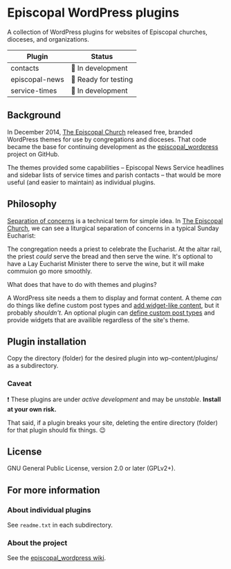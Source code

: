 Episcopal WordPress plugins
===========================

A collection of WordPress plugins for websites of Episcopal churches, dioceses, and organizations.

Plugin         | Status
---------------|-------
contacts       | :wrench: In development
episcopal-news | :construction: Ready for testing
service-times  | :wrench: In development


## Background

In December 2014, [The Episcopal Church][E1] released free, branded WordPress themes for use by congregations and dioceses. That code became the base for continuing development as the [episcopal_wordpress][G1] project on GitHub.

The themes provided some capabilities &ndash; Episcopal News Service headlines and sidebar lists of  service times and parish contacts &ndash; that would be more useful (and easier to maintain) as individual plugins.

## Philosophy

[Separation of concerns][W1] is a technical term for simple idea. In [The Episcopal Church][E1], we can see a liturgical separation of concerns in a typical Sunday Eucharist:

The congregation needs a priest to celebrate the Eucharist. At the altar rail, the priest *could* serve the bread and then serve the wine. It's optional to have a Lay Eucharist Minister there to serve the wine, but it will make commuion go more smoothly.

What does that have to do with themes and plugins?

A WordPress site needs a them to display and format content. A theme *can* do things like define custom post types and [add widget-like content][C2], but it probably *shouldn't*. An optional plugin can [define custom post types][C1] and provide widgets that are availible regardless of the site's theme.

## Plugin installation

Copy the directory (folder) for the desired plugin into wp-content/plugins/ as a subdirectory.

### Caveat

:heavy_exclamation_mark:
These plugins are under *active development* and may be *unstable*. **Install at your own risk.**

That said, if a plugin breaks your site, deleting the entire directory (folder) for that plugin should fix things. :wink:

## License

GNU General Public License, version 2.0 or later (GPLv2+).

## For more information 

### About individual plugins

See `readme.txt` in each subdirectory.

### About the project

See the [episcopal_wordpress wiki][G2].

[W1]: https://en.wikipedia.org/wiki/Separation_of_concerns
[E1]: http://episcopalchurch.org/
[C1]: http://codex.wordpress.org/Post_Types#A_word_about_custom_post_types_as_a_plugin
[C2]: http://codex.wordpress.org/Theme_Development#Widgets_.28sidebar.php.29
[G1]: https://github.com/shelleyvadams/episcopal_wordpress/
[G2]: https://github.com/shelleyvadams/episcopal_wordpress/wiki
